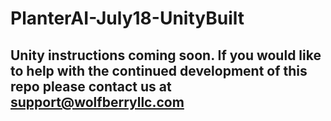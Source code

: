 # PlanterAI-July18-UnityBuilt

## Unity instructions coming soon. If you would like to help with the continued development of this repo please contact us at support@wolfberryllc.com
